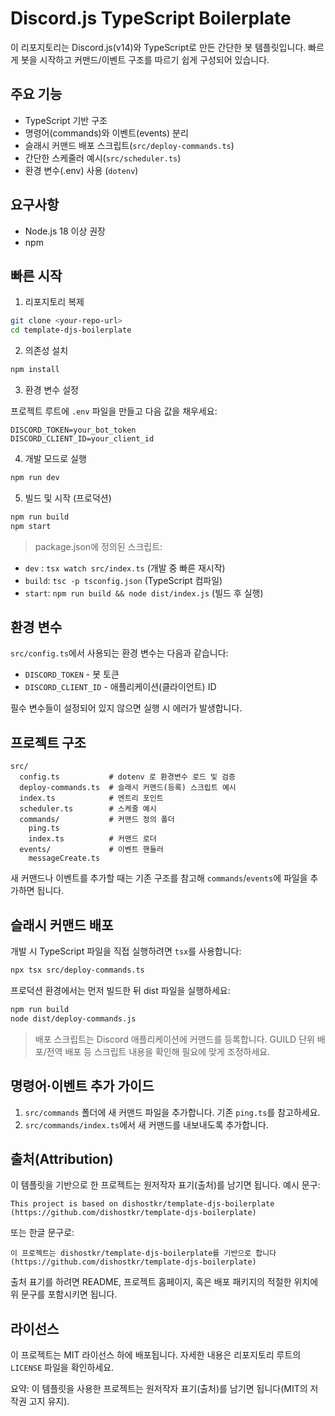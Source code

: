 # Discord.js TypeScript Boilerplate

이 리포지토리는 Discord.js(v14)와 TypeScript로 만든 간단한 봇 템플릿입니다. 빠르게 봇을 시작하고 커맨드/이벤트 구조를 따르기 쉽게 구성되어 있습니다.

## 주요 기능
- TypeScript 기반 구조
- 명령어(commands)와 이벤트(events) 분리
- 슬래시 커맨드 배포 스크립트(`src/deploy-commands.ts`)
- 간단한 스케줄러 예시(`src/scheduler.ts`)
- 환경 변수(.env) 사용 (`dotenv`)

## 요구사항
- Node.js 18 이상 권장
- npm

## 빠른 시작

1. 리포지토리 복제

```bash
git clone <your-repo-url>
cd template-djs-boilerplate
```

2. 의존성 설치

```bash
npm install
```

3. 환경 변수 설정

프로젝트 루트에 `.env` 파일을 만들고 다음 값을 채우세요:

```
DISCORD_TOKEN=your_bot_token
DISCORD_CLIENT_ID=your_client_id
```

4. 개발 모드로 실행

```bash
npm run dev
```

5. 빌드 및 시작 (프로덕션)

```bash
npm run build
npm start
```

> package.json에 정의된 스크립트:

- `dev` : `tsx watch src/index.ts` (개발 중 빠른 재시작)
- `build`: `tsc -p tsconfig.json` (TypeScript 컴파일)
- `start`: `npm run build && node dist/index.js` (빌드 후 실행)

## 환경 변수
`src/config.ts`에서 사용되는 환경 변수는 다음과 같습니다:

- `DISCORD_TOKEN` - 봇 토큰
- `DISCORD_CLIENT_ID` - 애플리케이션(클라이언트) ID

필수 변수들이 설정되어 있지 않으면 실행 시 에러가 발생합니다.

## 프로젝트 구조

```
src/
  config.ts           # dotenv 로 환경변수 로드 및 검증
  deploy-commands.ts  # 슬래시 커맨드(등록) 스크립트 예시
  index.ts            # 엔트리 포인트
  scheduler.ts        # 스케줄 예시
  commands/           # 커맨드 정의 폴더
    ping.ts
    index.ts          # 커맨드 로더
  events/             # 이벤트 핸들러
    messageCreate.ts
```

새 커맨드나 이벤트를 추가할 때는 기존 구조를 참고해 `commands`/`events`에 파일을 추가하면 됩니다.

## 슬래시 커맨드 배포

개발 시 TypeScript 파일을 직접 실행하려면 `tsx`를 사용합니다:

```bash
npx tsx src/deploy-commands.ts
```

프로덕션 환경에서는 먼저 빌드한 뒤 dist 파일을 실행하세요:

```bash
npm run build
node dist/deploy-commands.js
```

> 배포 스크립트는 Discord 애플리케이션에 커맨드를 등록합니다. GUILD 단위 배포/전역 배포 등 스크립트 내용을 확인해 필요에 맞게 조정하세요.

## 명령어·이벤트 추가 가이드

1. `src/commands` 폴더에 새 커맨드 파일을 추가합니다. 기존 `ping.ts`를 참고하세요.
2. `src/commands/index.ts`에서 새 커맨드를 내보내도록 추가합니다.

## 출처(Attribution)

이 템플릿을 기반으로 한 프로젝트는 원저작자 표기(출처)를 남기면 됩니다. 예시 문구:

```
This project is based on dishostkr/template-djs-boilerplate (https://github.com/dishostkr/template-djs-boilerplate)
```

또는 한글 문구로:

```
이 프로젝트는 dishostkr/template-djs-boilerplate를 기반으로 합니다 (https://github.com/dishostkr/template-djs-boilerplate)
```

출처 표기를 하려면 README, 프로젝트 홈페이지, 혹은 배포 패키지의 적절한 위치에 위 문구를 포함시키면 됩니다.

## 라이선스

이 프로젝트는 MIT 라이선스 하에 배포됩니다. 자세한 내용은 리포지토리 루트의 `LICENSE` 파일을 확인하세요.

요약: 이 템플릿을 사용한 프로젝트는 원저작자 표기(출처)를 남기면 됩니다(MIT의 저작권 고지 유지).
